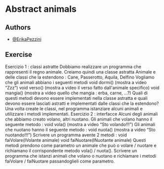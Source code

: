 
# Abstract animals



## Authors

- [@ErikaPezzini](https://github.com/ErikaPezzini)


## Exercise

Esercizio 1 : classi astratte
Dobbiamo realizzare un programma che rappresenti il regno animale.
Creiamo quindi una classe astratta Animale e delle classi che la estendono : Cane, Passerotto, Aquila, Delfino
Vogliamo che gli animali abbiano i seguenti metodi
void dormi() (mostra a video “Zzz”)
void verso() (mostra a video il verso fatto dall'animale specifico)
void mangia() (mostra a video quello che mangia : erba, carne, ...?)
Quali di questi metodi devono essere implementati nella classe astratta e quali devono essere lasciati astratti e implementati dalle classi che la estendono?
Una volta create le classi, nel programma istanziare alcuni animali e utilizzare i metodi implementati.
Esercizio 2 : interfacce Alcuni degli animali che abbiamo creato volano, altri nuotano.
Gli animali che volano hanno il seguente metodo :
void vola() (mostra a video “Sto volando!!!”)
Gli animali che nuotano hanno il seguente metodo :
void nuota() (mostra a video “Sto nuotando!!!”)
Scrivere un programma avente 2 metodi :
void faiVolare(IVolante animale)
void faiNuotare(INuotante animale)
Questi metodi prendono come parametro un animale che può o volare / nuotare e richiamano il corrispondente metodo vola() / nuota().
Scrivere un programma che istanzi animali che volano o nuotano e richiamare i metodi faiVolare / faiNuotare passandoglieli come parametro.
